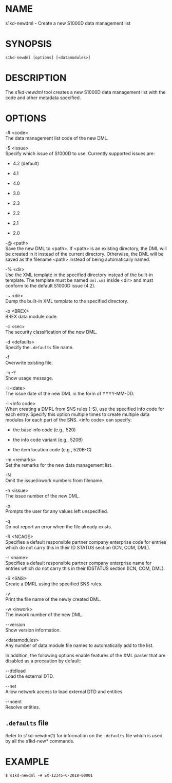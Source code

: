 NAME
====

s1kd-newdml - Create a new S1000D data management list

SYNOPSIS
========

    s1kd-newdml [options] [<datamodules>]

DESCRIPTION
===========

The *s1kd-newdml* tool creates a new S1000D data management list with
the code and other metadata specified.

OPTIONS
=======

-\# &lt;code&gt;  
The data management list code of the new DML.

-$ &lt;issue&gt;  
Specify which issue of S1000D to use. Currently supported issues are:

-   4.2 (default)

-   4.1

-   4.0

-   3.0

-   2.3

-   2.2

-   2.1

-   2.0

-@ &lt;path&gt;  
Save the new DML to &lt;path&gt;. If &lt;path&gt; is an existing
directory, the DML will be created in it instead of the current
directory. Otherwise, the DML will be saved as the filename &lt;path&gt;
instead of being automatically named.

-% &lt;dir&gt;  
Use the XML template in the specified directory instead of the built-in
template. The template must be named `dml.xml` inside &lt;dir&gt; and
must conform to the default S1000D issue (4.2).

-\~ &lt;dir&gt;  
Dump the built-in XML template to the specified directory.

-b &lt;BREX&gt;  
BREX data module code.

-c &lt;sec&gt;  
The security classification of the new DML.

-d &lt;defaults&gt;  
Specify the `.defaults` file name.

-f  
Overwrite existing file.

-h -?  
Show usage message.

-I &lt;date&gt;  
The issue date of the new DML in the form of YYYY-MM-DD.

-i &lt;info code&gt;  
When creating a DMRL from SNS rules (-S), use the specified info code
for each entry. Specify this option multiple times to create multiple
data modules for each part of the SNS. &lt;info code&gt; can specify:

-   the base info code (e.g., 520)

-   the info code variant (e.g., 520B)

-   the item location code (e.g., 520B-C)

-m &lt;remarks&gt;  
Set the remarks for the new data management list.

-N  
Omit the issue/inwork numbers from filename.

-n &lt;issue&gt;  
The issue number of the new DML.

-p  
Prompts the user for any values left unspecified.

-q  
Do not report an error when the file already exists.

-R &lt;NCAGE&gt;  
Specifies a default responsible partner company enterprise code for
entries which do not carry this in their ID STATUS section (ICN, COM,
DML).

-r &lt;name&gt;  
Specifies a default responsible partner company enterprise name for
entries which do not carry this in their IDSTATUS section (ICN, COM,
DML).

-S &lt;SNS&gt;  
Create a DMRL using the specified SNS rules.

-v  
Print the file name of the newly created DML.

-w &lt;inwork&gt;  
The inwork number of the new DML.

--version  
Show version information.

&lt;datamodules&gt;  
Any number of data module file names to automatically add to the list.

In addition, the following options enable features of the XML parser
that are disabled as a precaution by default:

--dtdload  
Load the external DTD.

--net  
Allow network access to load external DTD and entities.

--noent  
Resolve entities.

`.defaults` file
----------------

Refer to s1kd-newdm(1) for information on the `.defaults` file which is
used by all the s1kd-new\* commands.

EXAMPLE
=======

    $ s1kd-newdml -# EX-12345-C-2018-00001
